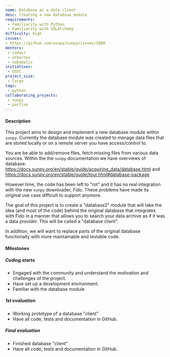 ```yaml
---
name: Database as a data client
desc: Creating a new database module
requirements:
 - Familiarity with Python
 - Familiarity with SQLAlchemy
difficulty: high
issues:
- https://github.com/sunpy/sunpy/issues/5880
mentors:
 - cadair
 - wtbarnes
 - nabobalis
initiatives:
 - GSOC
project_size:
 - large
tags:
 - python
collaborating_projects:
 - sunpy
 - parfive
---
```


#### Description

This project aims to design and implement a new database module within `sunpy`.
Currently the database module was created to manage data files that are stored locally or on a remote server
you have access/control to.

You are be able to add/remove files, fetch missing files from various data sources.
Within the the `sunpy` documentation we have overviews of database: <https://docs.sunpy.org/en/stable/guide/acquiring_data/database.html> and <https://docs.sunpy.org/en/stable/guide/tour.html#database-package>

However time, the code has been left to "rot" and it has no real integration with the new `sunpy` downloader,
Fido.
These problems have made its original use case difficult to support anymore.

The goal of this project is to create a "database2" module that will take the idea (and most of the code)
behind the original database that integrates with Fido in a manner that allows you to search your data archive as if
it was a data provider.
This will be called a "database client".

In addition, we will want to replace parts of the original database functionally with more maintainable and testable code.

#### Milestones

##### Coding starts

* Engaged with the community and understand the motivation and challenges of the project.
* Have set up a development environment.
* Familiar with the database module

##### 1st evaluation

* Working prototype of a database "client"
* Have all code, tests and documentation in GitHub.

##### Final evaluation

* Finished database "client"
* Have all code, tests and documentation in GitHub.
